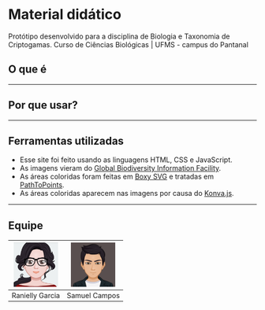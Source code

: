 # Material didático
Protótipo desenvolvido para a disciplina de Biologia e Taxonomia de Criptogamas.
Curso de Ciências Biológicas | UFMS - campus do Pantanal

## O que é

---
## Por que usar?

---
## Ferramentas utilizadas
- Esse site foi feito usando as linguagens HTML, CSS e JavaScript.
- As imagens vieram do [Global Biodiversity Information Facility](https://www.gbif.org/).
- As áreas coloridas foram feitas em [Boxy SVG](https://boxy-svg.com/) e tratadas em [PathToPoints](https://shinao.github.io/PathToPoints/).
- As áreas coloridas aparecem nas imagens por causa do [Konva.js](https://konvajs.org/).
---
## Equipe
<img width="90px" src="assets/avatars/ranielly.jpeg" alt="ranielly"/> | <img width="90px" src="assets/avatars/samuel.png" alt="samuel"/>
--- | ---
Ranielly Garcia | Samuel Campos